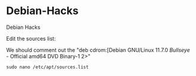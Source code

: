 # Debian-Hacks
Debian Hacks

Edit the sources list:

We should comment out the "deb cdrom:[Debian GNU/Linux 11.7.0 _Bullseye_ - Official amd64 DVD Binary-1 2>"

```sudo nano /etc/apt/sources.list```
